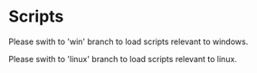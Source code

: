 # Scripts

Please swith to 'win' branch to load scripts relevant to windows.

Please swith to 'linux' branch to load scripts relevant to linux.


